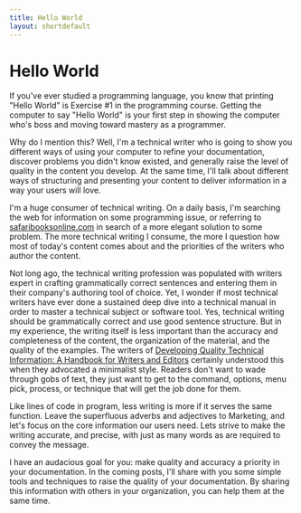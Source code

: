 ```yaml
---
title: Hello World
layout: shortdefault
---
```



# Hello World

If you've ever studied a programming language, you know that printing "Hello World" is Exercise #1 in the programming course. Getting the computer to say "Hello World" is your first step in showing the computer who's boss and moving toward mastery as a programmer.

Why do I mention this? Well, I'm a technical writer who is going to show you different ways of using your computer to refine your documentation, discover problems you didn't know existed, and generally raise the level of quality in the content you develop. At the same time, I'll talk about different ways of structuring and presenting your content to deliver information in a way your users will love.

I'm a huge consumer of technical writing. On a daily basis, I'm searching the web for information on some programming issue, or referring to [safaribooksonline.com](http://safaribooksonline.com) in search of a more elegant solution to some problem. The more technical writing I consume, the more I question how most of today's content comes about and the priorities of the writers who author the content.

Not long ago, the technical writing profession was populated with writers expert in crafting grammatically correct sentences and entering them in their company's authoring tool of choice. Yet, I wonder if most technical writers have ever done a sustained deep dive into a technical manual in order to master a technical subject or software tool. Yes, technical writing should be grammatically correct and use good sentence structure. But in my experience, the writing itself is less important than the accuracy and completeness of the content, the organization of the material, and the quality of the examples. The writers of [Developing Quality Technical Information: A Handbook for Writers and Editors](http://www.amazon.com/Developing-Quality-Technical-Information-Handbook/dp/0131477498) certainly understood this when they advocated a minimalist style. Readers don't want to wade through gobs of text, they just want to get to the command, options, menu pick, process, or technique that will get the job done for them.

Like lines of code in program, less writing is more if it serves the same function. Leave the superfluous adverbs and adjectives to Marketing, and let's focus on the core information our users need. Lets strive to make the writing accurate, and precise, with just as many words as are required to convey the message.

I have an audacious goal for you: make quality and accuracy a priority in your documentation. In the coming posts, I'll share with you some simple tools and techniques to raise the quality of your documentation. By sharing this information with others in your organization, you can help them at the same time.
